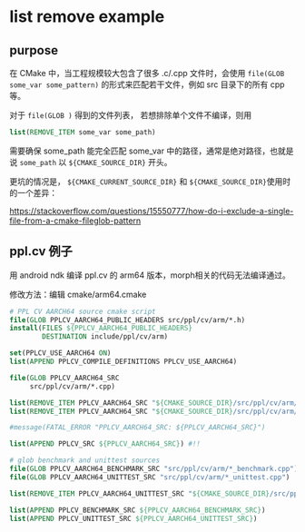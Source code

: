 # list remove example

## purpose
在 CMake 中，当工程规模较大包含了很多 .c/.cpp 文件时，会使用 `file(GLOB some_var some_pattern)` 的形式来匹配若干文件，例如 src 目录下的所有 cpp 等。

对于 `file(GLOB )` 得到的文件列表， 若想排除单个文件不编译，则用

```cmake
list(REMOVE_ITEM some_var some_path)
```

需要确保 some_path 能完全匹配 some_var 中的路径，通常是绝对路径，也就是说 `some_path` 以 `${CMAKE_SOURCE_DIR}` 开头。

更坑的情况是， `${CMAKE_CURRENT_SOURCE_DIR}` 和 `${CMAKE_SOURCE_DIR}`使用时的一个差异：

https://stackoverflow.com/questions/15550777/how-do-i-exclude-a-single-file-from-a-cmake-fileglob-pattern

## ppl.cv 例子
用 android ndk 编译 ppl.cv 的 arm64 版本，morph相关的代码无法编译通过。

修改方法：编辑 cmake/arm64.cmake
```cmake
# PPL CV AARCH64 source cmake script
file(GLOB PPLCV_AARCH64_PUBLIC_HEADERS src/ppl/cv/arm/*.h)
install(FILES ${PPLCV_AARCH64_PUBLIC_HEADERS}
        DESTINATION include/ppl/cv/arm)

set(PPLCV_USE_AARCH64 ON)
list(APPEND PPLCV_COMPILE_DEFINITIONS PPLCV_USE_AARCH64)

file(GLOB PPLCV_AARCH64_SRC
     src/ppl/cv/arm/*.cpp)

list(REMOVE_ITEM PPLCV_AARCH64_SRC "${CMAKE_SOURCE_DIR}/src/ppl/cv/arm/morph_f32.cpp") #!!
list(REMOVE_ITEM PPLCV_AARCH64_SRC "${CMAKE_SOURCE_DIR}/src/ppl/cv/arm/morph_u8.cpp")  #!!

#message(FATAL_ERROR "PPLCV_AARCH64_SRC: ${PPLCV_AARCH64_SRC}")

list(APPEND PPLCV_SRC ${PPLCV_AARCH64_SRC}) #!!

# glob benchmark and unittest sources
file(GLOB PPLCV_AARCH64_BENCHMARK_SRC "src/ppl/cv/arm/*_benchmark.cpp")
file(GLOB PPLCV_AARCH64_UNITTEST_SRC "src/ppl/cv/arm/*_unittest.cpp")

list(REMOVE_ITEM PPLCV_AARCH64_UNITTEST_SRC "${CMAKE_SOURCE_DIR}/src/ppl/cv/arm/morph_unittest.cpp") #!!

list(APPEND PPLCV_BENCHMARK_SRC ${PPLCV_AARCH64_BENCHMARK_SRC})
list(APPEND PPLCV_UNITTEST_SRC ${PPLCV_AARCH64_UNITTEST_SRC})

```
